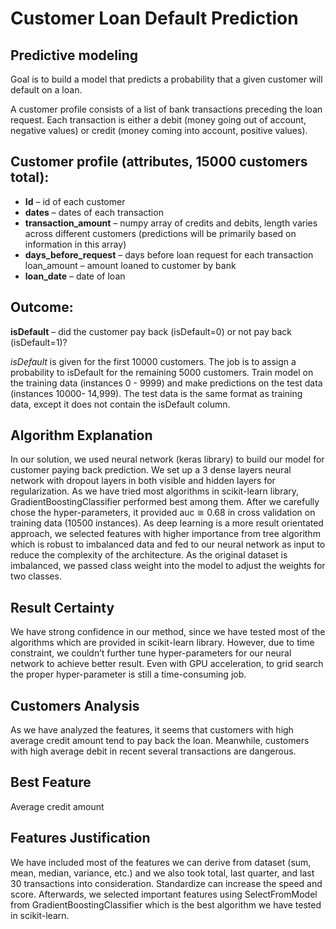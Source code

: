 # Customer Loan Default Prediction

## Predictive modeling
Goal is to build a model that predicts a probability that a given customer will default on a loan.

A customer profile consists of a list of bank transactions preceding the loan request. Each transaction is either a debit (money going out of account, negative values) or credit (money coming into account, positive values).

## Customer profile (attributes, 15000 customers total):
* **Id** – id of each customer
* **dates** – dates of each transaction
* **transaction_amount** – numpy array of credits and debits, length varies across different customers (predictions will be primarily based on information in this array)
* **days_before_request** – days before loan request for each transaction loan_amount – amount loaned to customer by bank
* **loan_date** – date of loan

## Outcome:
**isDefault** – did the customer pay back (isDefault=0) or not pay back (isDefault=1)?

*isDefault* is given for the first 10000 customers. The job is to assign a probability to isDefault for the remaining 5000 customers.
Train model on the training data (instances 0 - 9999) and make predictions on the test data (instances 10000- 14,999). The test data is the same format as training data, except it does not contain the isDefault column.


## Algorithm Explanation
In our solution, we used neural network (keras library) to build our model for customer paying back prediction. We set up a 3 dense layers neural network with dropout layers in both visible and hidden layers for regularization. As we have tried most algorithms in scikit-learn library, GradientBoostingClassifier performed best among them. After we carefully chose the hyper-parameters, it provided auc ≅ 0.68 in cross validation on training data (10500 instances). As deep learning is a more result orientated approach, we selected features with higher importance from tree algorithm which is robust to imbalanced data and fed to our neural network as input to reduce the complexity of the architecture. As the original dataset is imbalanced, we passed class weight into the model to adjust the weights for two classes.

## Result Certainty
We have strong confidence in our method, since we have tested most of the algorithms which are provided in scikit-learn library. However, due to time constraint, we couldn’t further tune hyper-parameters for our neural network to achieve better result. Even with GPU acceleration, to grid search the proper hyper-parameter is still a time-consuming job.

## Customers Analysis
As we have analyzed the features, it seems that customers with high average credit amount tend to pay back the loan. Meanwhile, customers with high average debit in recent several transactions are dangerous.

## Best Feature
Average credit amount

## Features Justification
We have included most of the features we can derive from dataset (sum, mean, median, variance, etc.) and we also took total, last quarter, and last 30 transactions into consideration. Standardize can increase the speed and score. Afterwards, we selected important features using SelectFromModel from GradientBoostingClassifier which is the best algorithm we have tested in scikit-learn.
